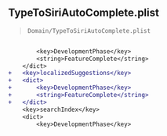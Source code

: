 ## TypeToSiriAutoComplete.plist

> `Domain/TypeToSiriAutoComplete.plist`

```diff

 		<key>DevelopmentPhase</key>
 		<string>FeatureComplete</string>
 	</dict>
+	<key>localizedSuggestions</key>
+	<dict>
+		<key>DevelopmentPhase</key>
+		<string>FeatureComplete</string>
+	</dict>
 	<key>searchIndex</key>
 	<dict>
 		<key>DevelopmentPhase</key>

```
